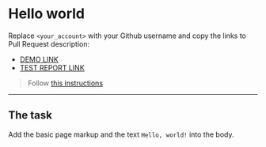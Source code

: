 # Hello world
Replace `<your_account>` with your Github username and copy the links to Pull Request description:
- [DEMO LINK](https://vlad-shkv.github.io/layout_hello-world/)
- [TEST REPORT LINK](https://vlad-shkv.github.io/layout_hello-world/report/html_report/)

> Follow [this instructions](https://mate-academy.github.io/layout_task-guideline/#how-to-solve-the-layout-tasks-on-github)
___

## The task 
Add the basic page markup and the text `Hello, world!` into the body.
